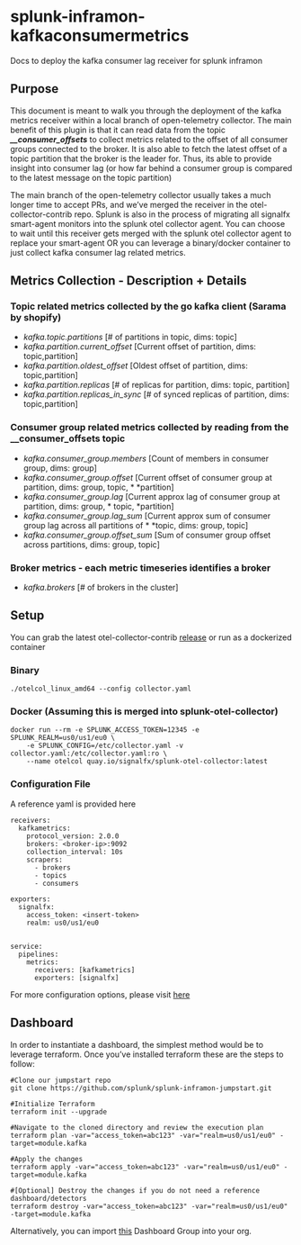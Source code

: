 # splunk-inframon-kafkaconsumermetrics
Docs to deploy the kafka consumer lag receiver for splunk inframon


## Purpose
This document is meant to walk you through the deployment of the kafka metrics receiver within a local branch of open-telemetry collector. The main benefit of this plugin is that it can read data from the topic ***__consumer_offsets*** to collect metrics related to the offset of all consumer groups connected to the broker. It is also able to fetch the latest offset of a topic partition that the broker is the leader for. Thus, its able to provide insight into consumer lag (or how far behind a consumer group is compared to the latest message on the topic partition)


The main branch of the open-telemetry collector usually takes a much longer time to accept PRs, and we’ve merged the receiver in the otel-collector-contrib repo. Splunk is also in the process of migrating all signalfx smart-agent monitors into the splunk otel collector agent. You can choose to wait until this receiver gets merged with the splunk otel collector agent to replace your smart-agent OR you can leverage a binary/docker container to just collect kafka consumer lag related metrics.

## Metrics Collection - Description + Details

### Topic related metrics collected by the go kafka client (Sarama by shopify)
* *kafka.topic.partitions* [# of partitions in topic, dims: topic] 
* *kafka.partition.current_offset* [Current offset of partition, dims: topic,partition] 
* *kafka.partition.oldest_offset* [Oldest offset of partition, dims: topic,partition] 
* *kafka.partition.replicas* [# of replicas for partition, dims: topic, partition] 
* *kafka.partition.replicas_in_sync* [# of synced replicas of partition, dims: topic,partition] 

### Consumer group related metrics collected by reading from the __consumer_offsets topic
* *kafka.consumer_group.members* [Count of members in consumer group, dims: group] 
* *kafka.consumer_group.offset* [Current offset of consumer group at partition, dims: group, topic, * *partition] 
* *kafka.consumer_group.lag* [Current approx lag of consumer group at partition, dims: group, * topic, *partition] 
* *kafka.consumer_group.lag_sum* [Current approx sum of consumer group lag across all partitions of * *topic, dims: group, topic] 
* *kafka.consumer_group.offset_sum* [Sum of consumer group offset across partitions, dims: group, topic] 

### Broker metrics - each metric timeseries identifies a broker
* *kafka.brokers* [# of brokers in the cluster] 


## Setup

You can grab the latest otel-collector-contrib [release](https://github.com/open-telemetry/opentelemetry-collector-contrib/releases) or run as a dockerized container 


### Binary

```
./otelcol_linux_amd64 --config collector.yaml
```

### Docker (Assuming this is merged into splunk-otel-collector)

```
docker run --rm -e SPLUNK_ACCESS_TOKEN=12345 -e SPLUNK_REALM=us0/us1/eu0 \
    -e SPLUNK_CONFIG=/etc/collector.yaml -v collector.yaml:/etc/collector.yaml:ro \
    --name otelcol quay.io/signalfx/splunk-otel-collector:latest
```

### Configuration File
A reference yaml is provided here <Insert Link>

```
receivers:
  kafkametrics:
    protocol_version: 2.0.0
    brokers: <broker-ip>:9092
    collection_interval: 10s
    scrapers:
      - brokers
      - topics
      - consumers

exporters:
  signalfx:
    access_token: <insert-token>
    realm: us0/us1/eu0


service:
  pipelines:
    metrics:
      receivers: [kafkametrics]
      exporters: [signalfx]
```

For more configuration options, please visit [here](https://github.com/open-telemetry/opentelemetry-collector-contrib/tree/main/receiver/kafkametricsreceiver) 

## Dashboard

In order to instantiate a dashboard, the simplest method would be to leverage terraform. Once you’ve installed terraform these are the steps to follow:

```
#Clone our jumpstart repo 
git clone https://github.com/splunk/splunk-inframon-jumpstart.git

#Initialize Terraform
terraform init --upgrade

#Navigate to the cloned directory and review the execution plan
terraform plan -var="access_token=abc123" -var="realm=us0/us1/eu0" -target=module.kafka

#Apply the changes
terraform apply -var="access_token=abc123" -var="realm=us0/us1/eu0" -target=module.kafka

#[Optional] Destroy the changes if you do not need a reference dashboard/detectors
terraform destroy -var="access_token=abc123" -var="realm=us0/us1/eu0" -target=module.kafka
```

Alternatively, you can import [this](https://github.com/splunk/splunk-inframon-kafkaconsumermetrics/blob/main/SFx-Kafka-Lag-Dashboards.json) Dashboard Group into your org.

